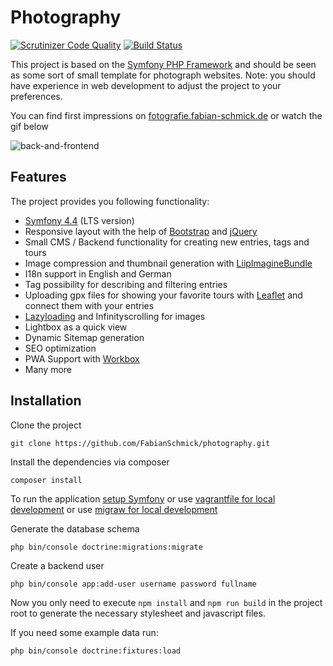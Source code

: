 Photography
===========

[![Scrutinizer Code Quality](https://scrutinizer-ci.com/g/FabianSchmick/photography/badges/quality-score.png?b=master)](https://scrutinizer-ci.com/g/FabianSchmick/photography/?branch=master) [![Build Status](https://scrutinizer-ci.com/g/FabianSchmick/photography/badges/build.png?b=master)](https://scrutinizer-ci.com/g/FabianSchmick/photography/build-status/master)

This project is based on the [Symfony PHP Framework](http://symfony.com/) and should be seen as some sort of small template for photograph websites.
Note: you should have experience in web development to adjust the project to your preferences.

You can find first impressions on [fotografie.fabian-schmick.de](http://fotografie.fabian-schmick.de) or watch the gif below

![back-and-frontend](./.github/example.gif "Back- and Frontend view")


## Features

The project provides you following functionality:
- [Symfony 4.4](https://symfony.com/releases/4.4) (LTS version) 
- Responsive layout with the help of [Bootstrap](https://getbootstrap.com/) and [jQuery](https://jquery.com/)
- Small CMS / Backend functionality for creating new entries, tags and tours
- Image compression and thumbnail generation with [LiipImagineBundle](https://github.com/liip/LiipImagineBundle)
- I18n support in English and German
- Tag possibility for describing and filtering entries
- Uploading gpx files for showing your favorite tours with [Leaflet](https://leafletjs.com/) and connect them with your entries 
- [Lazyloading](https://github.com/verlok/lazyload) and Infinityscrolling for images
- Lightbox as a quick view
- Dynamic Sitemap generation
- SEO optimization
- PWA Support with [Workbox](https://developers.google.com/web/tools/workbox/modules/workbox-build)
- Many more 


## Installation

Clone the project
```
git clone https://github.com/FabianSchmick/photography.git
```

Install the dependencies via composer
```
composer install
```

To run the application [setup Symfony](https://symfony.com/doc/4.4/setup.html#running-the-symfony-application) or use [vagrantfile for local development](https://github.com/FabianSchmick/vagrant_skeleton/blob/master/README.md) or use [migraw for local development](https://github.com/marcharding/migraw)

Generate the database schema
```
php bin/console doctrine:migrations:migrate
```

Create a backend user
```
php bin/console app:add-user username password fullname
```

Now you only need to execute `npm install` and `npm run build` in the project root to generate the necessary stylesheet and javascript files.

If you need some example data run:
```
php bin/console doctrine:fixtures:load
```
